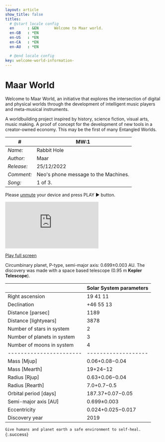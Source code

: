 ```yaml
---
layout: article
show_title: false
titles:
  # @start locale config
  en      : &EN       Welcome to Maar world.
  en-GB   : *EN
  en-US   : *EN
  en-CA   : *EN
  en-AU   : *EN

  # @end locale config
key: welcome-world-information-
---
```

<h1>Maar World</h1>

Welcome to Maar World, an initiative that explores the intersection of digital and physical worlds through the development of intelligent music players and meta-musical instruments. 

A worldbuilding project inspired by history, science fiction, visual arts, music making. A proof of concept for the development of new tools in a creator-owned economy. This may be the first of many Entangled Worlds. 

| #    | MW:1                                 |
|-------------|--------------------------------------|
| *Name:*    | Rabbit Hole                          |
| *Author:*   | Maar                                 |
| *Release:*  | 25/12/2022                           |
| *Comment:* | Neo's phone message to the Machines. |
| *Song:*    | 1 of 3.                              |

Please <a href="https://support.apple.com/en-gb/HT208353" rel="unmute" target="_blank"> unmute</a> 
your device and press PLAY ▶️ button. 

<div class="container">
  <iframe class="responsive-iframe" src="https://play.maar.world/?g=8&d=0&c=0" style="border: 0" ></iframe>
</div>

<a href="https://play.maar.world/?g=8&d=0&c=0 " rel="Maar World Player" target="_blank"> Play full screen</a> 


Circumbinary planet, P-type, semi-major axis: 0.699±0.003 AU. 
The discovery was made with a space based telescope (0.95 m **Kepler Telescope**).


|           | Solar System parameters  |
|-----------------------------|-----------|
| Right ascension             | 19 41 11  |
| Declination                 | +46 55 13 |
| Distance [parsec]           | 1189      |
| Distance [lightyears]       | 3878      |
| Number of stars in system   | 2         |
| Number of planets in system | 3         |
| Number of moons in system | 4         |
|-----------------------|-------------------|
| Mass [Mjup]           | 0.06+0.08−0.04    |
| Mass [Mearth]         | 19+24−12          |
| Radius [Rjup]         | 0.63+0.06−0.04    |
| Radius [Rearth]       | 7.0+0.7−0.5       |
| Orbital period [days] | 187.37+0.07−0.05  |
| Semi-major axis [AU]  | 0.699±0.003       |
| Eccentricity          | 0.024+0.025−0.017 |
| Discovery year        | 2019              |

`Give humans and planet earth a safe environment to self-heal.`{:.success} 
